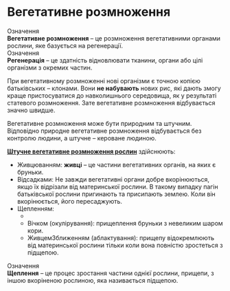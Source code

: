 # Вегетативне розмноження

<div class="eoz-wrap">
<span class="eoz">Означення</span>
<div class="eoz-text">
<b>Вегетативне розмноження</b> – це розмноження вегетативними органами рослини, яке базується на регенерації.
</div>
</div>

<div class="eoz-wrap">
<span class="eoz">Означення</span>
<div class="eoz-text">
<b>Регенерація</b> – це здатність відновлювати тканини, органи або цілі організми з  окремих частин.
</div>
</div>

При вегетативному розмноженні нові організми є точною копією батьківських – клонами. Вони **не набувають** нових рис, які дають змогу краще пристосуватися до навколишнього середовища, як у результаті статевого розмноження. Зате вегетативне розмноження відбувається значно швидше.

Вегетативне розмноження може бути природним та штучним. Відповідно природне вегетативне розмноження відбувається без контролю людини, а штучне – кероване людиною.

<b><u>Штучне вегетативне розмноження рослин</u></b> здійснюють:
<ul>
<li><span class="p1">Живцюванням</span>: <b>живці</b> – це частини вегетативних органів, на яких є бруньки.
<li><span class="p1">Відсадками</span>: Не завжди вегетативні органи добре вкорінюються, якщо їх відрізали від материнської рослини. В такому випадку пагін батьківської рослини пригинають та присипають землею. Коли він вкорінюється, його пересаджують.</li>
<li><span class="p1">Щепленням</span>:
		<ul>
		<li><li><span class="p1">Вічком (окулірування)</span>: прищеплення бруньки з невеликим шаром кори.
		<li><span class="p1">Живцем</span.: прищеплення живця із кількома бруньками.
		<li><span class="p1">Зближенням (аблактування)</span>: прищепу відокремлюють від материнської рослини тільки коли вона повністю зростеться з підщепою.</li>
		</ul>
</ul>


<div class="eoz-wrap">
<span class="eoz">Означення</span>
<div class="eoz-text">
<b>Щеплення</b> – це процес зростання частини однієї рослини, прищепи, з іншою вкоріненою рослиною, яка називається підщепою.
</div>
</div>